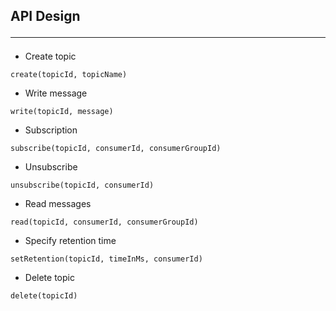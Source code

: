## API Design <hr />
- Create topic
```
create(topicId, topicName)
```
- Write message
```
write(topicId, message)
```
- Subscription
```
subscribe(topicId, consumerId, consumerGroupId)
```
- Unsubscribe
```
unsubscribe(topicId, consumerId)
```
- Read messages
```
read(topicId, consumerId, consumerGroupId)
```
- Specify retention time
```
setRetention(topicId, timeInMs, consumerId)
```
- Delete topic
```
delete(topicId)
```
